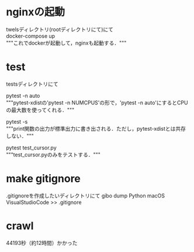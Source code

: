 # nginxの起動
twelsディレクトリ(rootディレクトリにて)にて  
docker-compose up  
"""これでdockerが起動して，nginxも起動する．"""

# test
testsディレクトリにて  

pytest -n auto  
"""pytest-xdistの'pytest -n NUMCPUS'の形で，'pytest -n auto'にするとCPUの最大数を使ってくれる．"""  

pytest -s  
"""print関数の出力が標準出力に書き出される．ただし，pytest-xdistとは共存しない．"""

pytest test_cursor.py  
"""test_cursor.pyのみをテストする．"""

# make gitignore
.gitignoreを作成したいディレクトリにて
gibo dump Python macOS VisualStudioCode >> .gitignore

# crawl
44193秒（約12時間）かかった
